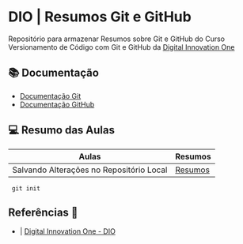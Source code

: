 
# DIO | Resumos Git e GitHub

Repositório para armazenar Resumos sobre Git e GitHub do Curso Versionamento de Código com Git e GitHub da [Digital Innovation One](https://web.dio.me/)

## 📚 Documentação
- [Documentação Git](https://git-scm.com/doc)
- [Documentação GitHub](https://docs.github.com)

## 💻 Resumo das Aulas
| Aulas | Resumos
|-------|----------|
| Salvando Alterações no Repositório Local | [Resumos](https://web.dio.me/course/versionamento-de-codigo-com-git-e-github/learning/599dd3dd-d189-474f-a55c-22f37b4472da?back=/track/potencia-tech-ifood-desenvolvimento-de-jogos&tab=undefined&moduleId=undefined) |

```
 git init

```

## Referências 🔎
- | [Digital Innovation One - DIO](https://web.dio.me/)